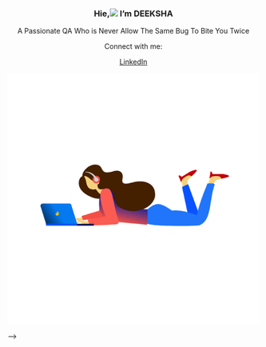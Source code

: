 <h3 align="center" >Hie,<img src="https://raw.githubusercontent.com/iampavangandhi/iampavangandhi/master/gifs/Hi.gif" width="23">  I’m DEEKSHA </h3>
<p align="center" >A Passionate QA Who is Never Allow The Same Bug To Bite You Twice</p>
<p align="center" >Connect with me:</p>
<p align="center" ><a href="https://www.linkedin.com/in/deekshasahu">LinkedIn</a></p>

<p align="center">
<img align="center" src="https://github.com/deekshasahu/GIT_Sample_Img/blob/main/women-dev.gif" />
</p> -->
